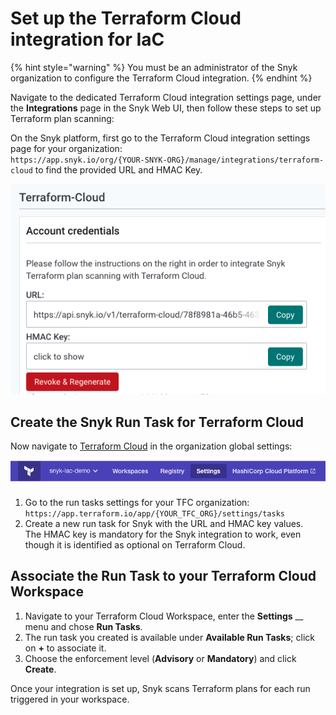 # Set up the Terraform Cloud integration for IaC

{% hint style="warning" %}
You must be an administrator of the Snyk organization to configure the Terraform Cloud integration.
{% endhint %}

Navigate to the dedicated Terraform Cloud integration settings page, under the **Integrations** page in the Snyk Web UI, then follow these steps to set up Terraform plan scanning:

On the Snyk platform, first go to the Terraform Cloud integration settings page for your organization:\
`https://app.snyk.io/org/{YOUR-SNYK-ORG}/manage/integrations/terraform-cloud` to find the provided URL and HMAC Key.

![Snyk Integration settings for Terraform Cloud](<../../../.gitbook/assets/image (71) (2).png>)

## Create the Snyk Run Task for Terraform Cloud

Now navigate to [Terraform Cloud](https://app.terraform.io) in the organization global settings:

![Terraform Cloud Settings](<../../../.gitbook/assets/image (65) (2).png>)

1. Go to the run tasks settings for your TFC organization:\
   `https://app.terraform.io/app/{YOUR_TFC_ORG}/settings/tasks`
2. Create a new run task for Snyk with the URL and HMAC key values.\
   The HMAC key is mandatory for the Snyk integration to work, even though it is identified as optional on Terraform Cloud.

## Associate the Run Task to your Terraform Cloud Workspace

1. Navigate to your Terraform Cloud Workspace, enter the **Settings** \_\_ menu and chose **Run Tasks**_._
2. The run task you created is available under **Available Run Tasks**; click on **+** to associate it.
3. Choose the enforcement level (**Advisory** or **Mandatory**) and click **Create**.

Once your integration is set up, Snyk scans Terraform plans for each run triggered in your workspace.
